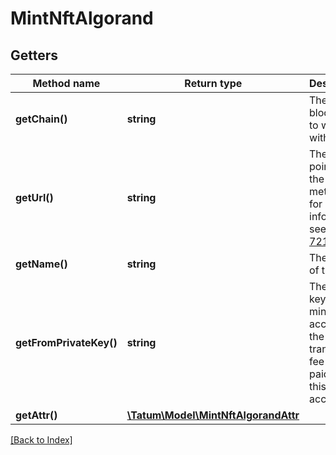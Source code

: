 # MintNftAlgorand

## Getters

Method name | Return type | Description | Notes
------------ | ------------- | ------------- | -------------
**getChain()** | **string** | The blockchain to work with |
**getUrl()** | **string** | The URL pointing to the NFT metadata; for more information, see <a href="https://eips.ethereum.org/EIPS/eip-721#specification" target="_blank">EIP-721</a> |
**getName()** | **string** | The name of the NFT |
**getFromPrivateKey()** | **string** | The private key of the minting account; the transaction fee will be paid from this account |
**getAttr()** | [**\Tatum\Model\MintNftAlgorandAttr**](MintNftAlgorandAttr.md) |  | [optional]

[[Back to Index]](../index.md)
